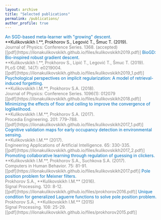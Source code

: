 ```yaml
---
layout: archive
title: "Selected publications"
permalink: /publications/
author_profile: true
---
```

<!---
<span style = "font-size: 80%;">
-->

<span style = "text-align: justify;">
<span style="color:#0070bc">
An SGD-based meta-learner with "growing" descent.<br/>
</span>
**Kulikovskikh I.**, Prokhorov S., Legović T., Šmuc T. (2019). <br/>
<span style="color:gray">
Journal of Physics: Conference Series. 1368. (accepted)<br/>
[[pdf](https://ilonakulikovskikh.github.io/files/kulikovskikh2019.pdf)]

<span style="color:#0070bc">
BioGD: Bio-inspired robust gradient descent.<br/>
</span>
**Kulikovskikh I.**, Prokhorov S., Lipić T., Legović T., Šmuc T. (2019). <br/>
<span style="color:gray">
PLoS ONE. 14(7): e0219004.<br/>
[[pdf](https://ilonakulikovskikh.github.io/files/kulikovskikh2019_1.pdf)]

<span style="color:#0070bc">
Psychological perspectives on implicit regularization: A model of retrieval-induced forgetting.<br/>
</span>
**Kulikovskikh I.M.**, Prokhorov S.A. (2018). <br/>
<span style="color:gray">
Journal of Physics: Conference Series. 1096(1): 012079<br/>
[[pdf](https://ilonakulikovskikh.github.io/files/kulikovskikh2018.pdf)]

<span style="color:#0070bc">
Minimizing the effects of floor and ceiling to improve the convergence of loglikelihood.<br/>
</span>
**Kulikovskikh I.M.**, Prokhorov S.A. (2017). <br/>
<span style="color:gray">
Procedia Engineering. 201: 779–788.<br/>
[[pdf](https://ilonakulikovskikh.github.io/files/kulikovskikh2017_1.pdf)]

<span style="color:#0070bc">
Cognitive validation maps for early occupancy detection in environmental sensing.<br/>
</span>
**Kulikovskikh I.M.** (2017). <br/>
<span style="color:gray">
Engineering Applications of Artificial Intelligence. 65: 330-335.<br/>
[[pdf](https://ilonakulikovskikh.github.io/files/kulikovskikh2017_2.pdf)]

<span style="color:#0070bc">
Promoting collaborative learning through regulation of guessing in clickers.<br/>
</span>
**Kulikovskikh I.M.**, Prokhorov S.A., Suchkova S.A. (2017). <br/>
<span style="color:gray">
Computers in Human Behavior. 75: 81-91.<br/>
[[pdf](https://ilonakulikovskikh.github.io/files/kulikovskikh2017.pdf)]

<span style="color:#0070bc">
Pole position problem for Meixner filters.<br/>
</span>
Prokhorov S.A., **Kulikovskikh I.M.** (2016).<br/>
<span style="color:gray">
Signal Processing. 120: 8-12.<br/>
[[pdf](https://ilonakulikovskikh.github.io/files/prokhorov2016.pdf)]

<span style="color:#0070bc">
Unique condition for generalized  Laguerre functions to solve pole position problem. <br/>
</span>
Prokhorov S.A., **Kulikovskikh I.M.** (2015) <br/>
<span style="color:gray">
Signal Processing. 108: 25-29. <br/>
[[pdf](https://ilonakulikovskikh.github.io/files/prokhorov2015.pdf)]
</span>
